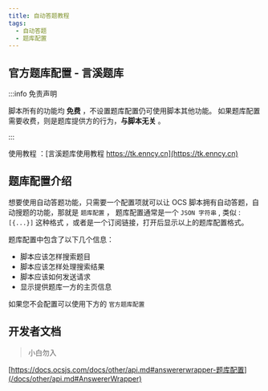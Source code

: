```yaml
---
title: 自动答题教程
tags:
  - 自动答题
  - 题库配置
---
```


## 官方题库配置 - 言溪题库

:::info 免责声明

脚本所有的功能均 **免费** ，不设置题库配置仍可使用脚本其他功能。
如果题库配置需要收费，则是题库提供方的行为，**与脚本无关** 。

:::

使用教程 ：[言溪题库使用教程 https://tk.enncy.cn](https://tk.enncy.cn)

## 题库配置介绍

想要使用自动答题功能，只需要一个配置项就可以让 OCS 脚本拥有自动答题，自动搜题的功能，那就是 `题库配置` ， 题库配置通常是一个 `JSON 字符串` , 类似 : `[{...}]` 这种格式 ，或者是一个订阅链接，打开后显示以上的题库配置格式。

题库配置中包含了以下几个信息：

- 脚本应该怎样搜索题目
- 脚本应该怎样处理搜索结果
- 脚本应该如何发送请求
- 显示提供题库一方的主页信息

如果您不会配置可以使用下方的 `官方题库配置`

## 开发者文档

> 小白勿入

[https://docs.ocsjs.com/docs/other/api.md#answererwrapper-题库配置](/docs/other/api.md#AnswererWrapper)
